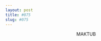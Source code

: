 ```yaml
---
layout: post
title: #075
slug: #075
---
```


<p class="description" style="text-align: center;">
MAKTUB
<br>
<br>
